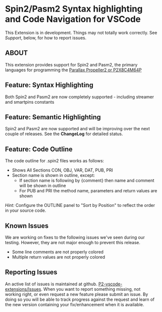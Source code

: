 # Spin2/Pasm2 Syntax highlighting and Code Navigation for VSCode

This Extension is in development. Things may not totally work correctly. See _Support_, below, for how to report issues.

## ABOUT

This extension provides support for Spin2 and Pasm2, the primary languages for programming the [Parallax Propeller2 or P2X8C4M64P](https://propeller.parallax.com/p2.html)

## Feature: Syntax Highlighting

Both Spin2 and Pasm2 are now completely supported - including streamer and smartpins constants

## Feature: Semantic Highlighting

Spin2 and Pasm2 are now supported and will be improving over the next couple of releases.
See the **ChangeLog** for detailed status.

## Feature: Code Outline

The code outline for .spin2 files works as follows:

- Shows All Sections CON, OBJ, VAR, DAT, PUB, PRI
- Section name is shown in outline, except:
  - If section name is following by {comment} then name and comment will be shown in outline
  - For PUB and PRI the method name, parameters and return values are shown

_Hint:_ Configure the OUTLINE panel to "Sort by Position" to reflect the order in your source code.

## Known Issues

We are working on fixes to the following issues we've seen during our testing. However, they are not major enough to prevent this release.

- Some line comments are not properly colored
- Multiple return values are not properly colored

## Reporting Issues

An active list of issues is maintained at github. [P2-vscode-extensions/Issues](https://github.com/ironsheep/P2-vscode-extensions/issues). When you want to report something missing, not working right, or even request a new feature please submit an issue. By doing so you will be able to track progress against the request and learn of the new version containing your fix/enhancement when it is available.
